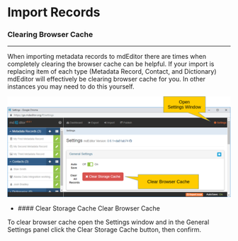 # Import Records 
### Clearing Browser Cache
--- 

When importing metadata records to mdEditor there are times when completely clearing the browser cache can be helpful.  If your import is replacing item of each type (<span class="md-panel">Metadata Record</span>, <span class="md-panel">Contact</span>, and <span class="md-panel">Dictionary</span>) mdEditor will effectively be clearing browser cache for you.  In other instances you may need to do this yourself.  

![Settings Window](/assets/reference/import/clear-cache.png)

 * ####<span class="btn btn-danger btn-xs"> <i class="fa fa-times"> </i> Clear Storage Cache</span> Clear Browser Cache
 
 To clear browser cache open the <span class="md-window">Settings</span> window and in the <span class="md-panel">General Settings</span> panel click the <span class="btn btn-danger btn-xs"> <i class="fa fa-times"> </i> Clear Storage Cache</span> button, then confirm. 
 